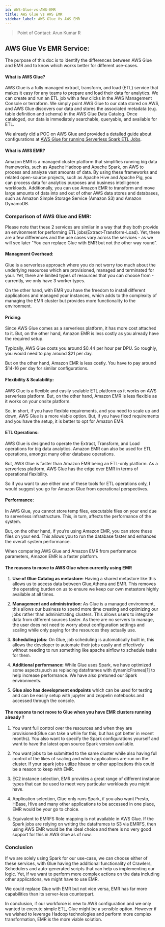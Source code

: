 ```yaml
---
id: AWS-Glue-vs-AWS-EMR
title: AWS Glue Vs AWS EMR
sidebar_label: AWS Glue Vs AWS EMR
---
```

> Point of Contact: Arun Kumar R

## AWS Glue Vs EMR Service:

The purpose of this doc is to identify the differences between AWS Glue and EMR and to know which works better for different use-cases.


#### What is AWS Glue?

AWS Glue is a fully managed extract, transform, and load (ETL) service that makes it easy for any teams to prepare and load their data for analytics. We can create and run an ETL job with a few clicks in the AWS Management Console or terraform. 
We simply point AWS Glue to our data stored on AWS, and AWS Glue discovers our data and stores the associated metadata (e.g. table definition and schema) in the AWS Glue Data Catalog. Once cataloged, our data is immediately searchable, queryable, and available for ETL.

We already did a POC on AWS Glue and provided a detailed guide about configurations at [AWS Glue for running Serverless Spark ETL Jobs](https://cloudpoc.optum.com/docs/doc22#aws-glue-for-running-serverless-spark-etl-jobs).

#### What is AWS EMR?

Amazon EMR is a managed cluster platform that simplifies running big data frameworks, such as Apache Hadoop and Apache Spark, on AWS to process and analyze vast amounts of data. By using these frameworks and related open-source projects, such as Apache Hive and Apache Pig, you can process data for analytics purposes and business intelligence workloads. Additionally, you can use Amazon EMR to transform and move large amounts of data into and out of other AWS data stores and databases, such as Amazon Simple Storage Service (Amazon S3) and Amazon DynamoDB. 

### Comparison of AWS Glue and EMR:

Please note that these 2 services are similar in a way that they both provide an environment for performing ETL jobs(Extract-Transform-Load). Yet, there are a few differences and the use cases vary across the services - as we will see later "You can replace Glue with EMR but not the other way round".

#### Managment Overhead:
Glue is a serverless approach where you do not worry too much about the underlying resources which are provisioned, managed and terminated for your. Yet, there are limited types of resources that you can choose from - currently, we only have 3 worker types.

On the other hand, with EMR you have the freedom to install different applications and managed your instances, which adds to the complexity of managing the EMR cluster but provides more functionality to the environment.

#### Pricing:
Since AWS Glue comes as a serverless platform, it has more cost attached to it. But, on the other hand, Amazon EMR is less costly as you already have the required setup.

Typically, AWS Glue costs you around $0.44 per hour per DPU. So roughly, you would need to pay around $21 per day.

But on the other hand, Amazon EMR is less costly. You have to pay around $14-16 per day for similar configurations.

#### Flexibility & Scalability:
AWS Glue is a flexible and easily scalable ETL platform as it works on AWS serverless platform. But, on the other hand, Amazon EMR is less flexible as it works on your onsite platform.

So, in short, if you have flexible requirements, and you need to scale up and down, AWS Glue is a more viable option. But, if you have fixed requirements and you have the setup, it is better to opt for Amazon EMR.

#### ETL Operations:
AWS Glue is designed to operate the Extract, Transform, and Load operations for big data analytics. Amazon EMR can also be used for ETL operations, amongst many other database operations.

But, AWS Glue is faster than Amazon EMR being an ETL-only platform. As a serverless platform, AWS Glue has the edge over EMR in terms of operational flexibility.

So if you want to use either one of these tools for ETL operations only, I would suggest you go for Amazon Glue from operational perspectives.

#### Performance:
In AWS Glue, you cannot store temp files, executable files on your end due to serverless infrastructure. This, in turn, affects the performance of the system.

But, on the other hand, if you’re using Amazon EMR, you can store these files on your end. This allows you to run the database faster and enhances the overall system performance.

When comparing AWS Glue and Amazon EMR from performance parameters, Amazon EMR is a faster platform.

#### The reasons to move to AWS Glue when currently using EMR
1) **Use of Glue Catalog as metastore:** Having a shared metastore like this allows us to access data between Glue,Athena and EMR. This removes the operating burden on us to ensure we keep our own metastore highly available at all times.

2) **Management and administration:** As Glue is a managed environment, this allows our business to spend more time creating and optimizing our jobs rather than administrating clusters. This allows users to integrate data from different sources faster. As there are no servers to manage, the user does not need to worry about configuration settings and scaling while only paying for the resources they actually use.

3) **Scheduling jobs:** On Glue, job scheduling is automatically built in, this allows the developer to automate their jobs easily and effectively without needing to run something like apache airflow to schedule tasks for them.

4) **Additional performance:** While Glue uses Spark, we have optimized some aspects,such as replacing dataframes with dynamicFrames[1] to help increase performance. We have also pretuned our Spark environments.

5) **Glue also has development endpoints** which can be used for testing and can be easily setup with jupyter and zeppelin notebooks and accessed through the console.


#### The reasons to not move to Glue when you have EMR clusters running already ?

1) You want full control over the resources and when they are provisioned(Glue can take a while for this, but has got better in recent months). You also want to specify the Spark configurations yourself and want to have the latest open source Spark version available.

2) You want jobs to be submitted to the same cluster while also having full control of the likes of scaling and which applications are run on the cluster. If your spark jobs utilize hbase or other applications this could be a reason to keep with EMR.

3) EC2 instance selection, EMR provides a great range of different instance types that can be used to meet very particular workloads you might have.

4) Application selection, Glue only runs Spark, if you also want Presto, HBase, Hive and many other applications to be accessed in one place, EMR would be your go to choice.

5) Equivalent to EMRFS Role mapping is not available in AWS Glue. If the Spark jobs are relying on writing the dataframes to S3 via EMRFS, then using AWS EMR would be the ideal choice and there is no very good support for this in AWS Glue as of now.

### Conclusion

If we are solely using Spark for our use-case, we can choose either of these services, with Glue having the additional functionality of Crawlers, Schedulers and auto-generated scripts that can help us implementing our logic. Yet, if we want to perform more complex actions on the data including other applications, we might have to use EMR.

We could replace Glue with EMR but not vice versa, EMR has far more capabilities than its server-less counterpart.

In conclusion, if our workforce is new to AWS configuration and we only wanted to execute simple ETL, Glue might be a sensible option. However if we wished to leverage Hadoop technologies and perform more complex transformation, EMR is the more viable solution.
